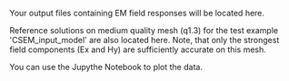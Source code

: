 Your output files containing EM field responses will be located here.

Reference solutions on medium quality mesh (q1.3) for the test example 'CSEM_input_model' are also located here. Note, that only the strongest field components (Ex and Hy) are sufficiently accurate on this mesh.

You can use the Jupythe Notebook to plot the data.
